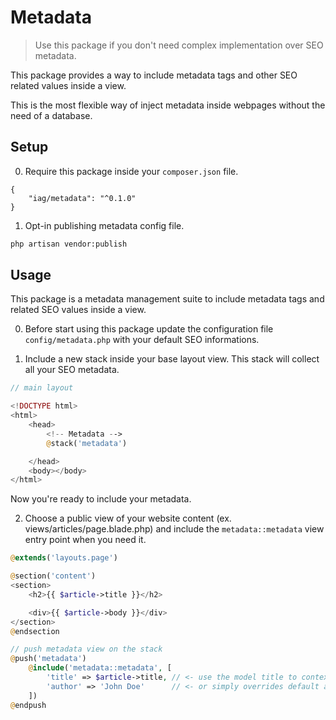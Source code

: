 
# Metadata

> Use this package if you don't need complex implementation over SEO metadata.

This package provides a way to include metadata tags and other SEO related values inside a view.

This is the most flexible way of inject metadata inside webpages without the need of a database.

## Setup

0. Require this package inside your `composer.json` file.

```composer
{
    "iag/metadata": "^0.1.0"
}
```

1. Opt-in publishing metadata config file.

```bash
php artisan vendor:publish
```

## Usage

This package is a metadata management suite to include metadata tags and related SEO values inside a view.

0. Before start using this package update the configuration file `config/metadata.php` with your default SEO informations.

1. Include a new stack inside your base layout view. This stack will collect all your SEO metadata.

```php
// main layout

<!DOCTYPE html>
<html>
    <head>
        <!-- Metadata -->
        @stack('metadata')

    </head>
    <body></body>
</html>
```

Now you're ready to include your metadata.

2. Choose a public view of your website content (ex. views/articles/page.blade.php) and include the `metadata::metadata` view entry point when you need it.

```php
@extends('layouts.page')

@section('content')
<section>
    <h2>{{ $article->title }}</h2>

    <div>{{ $article->body }}</div>
</section>
@endsection

// push metadata view on the stack
@push('metadata')
    @include('metadata::metadata', [
        'title' => $article->title, // <- use the model title to contextualize the title metadata
        'author' => 'John Doe'      // <- or simply overrides default author value at runtime
    ])
@endpush
```
